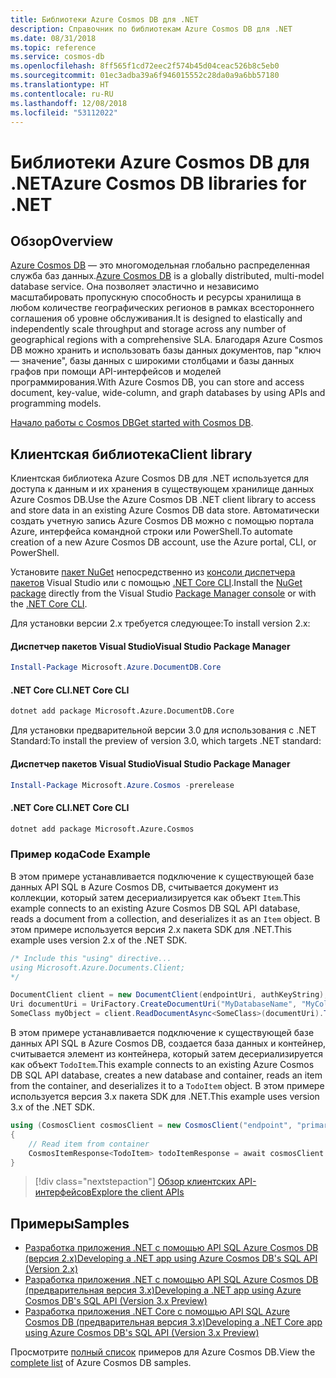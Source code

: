 ```yaml
---
title: Библиотеки Azure Cosmos DB для .NET
description: Справочник по библиотекам Azure Cosmos DB для .NET
ms.date: 08/31/2018
ms.topic: reference
ms.service: cosmos-db
ms.openlocfilehash: 8ff565f1cd72eec2f574b45d04ceac526b8c5eb0
ms.sourcegitcommit: 01ec3adba39a6f946015552c28da0a9a6bb57180
ms.translationtype: HT
ms.contentlocale: ru-RU
ms.lasthandoff: 12/08/2018
ms.locfileid: "53112022"
---
```

# <a name="azure-cosmos-db-libraries-for-net"></a><span data-ttu-id="094ab-103">Библиотеки Azure Cosmos DB для .NET</span><span class="sxs-lookup"><span data-stu-id="094ab-103">Azure Cosmos DB libraries for .NET</span></span>

## <a name="overview"></a><span data-ttu-id="094ab-104">Обзор</span><span class="sxs-lookup"><span data-stu-id="094ab-104">Overview</span></span>

<span data-ttu-id="094ab-105">[Azure Cosmos DB](https://docs.microsoft.com/azure/cosmos-db/introduction) — это многомодельная глобально распределенная служба баз данных.</span><span class="sxs-lookup"><span data-stu-id="094ab-105">[Azure Cosmos DB](https://docs.microsoft.com/azure/cosmos-db/introduction) is a globally distributed, multi-model database service.</span></span> <span data-ttu-id="094ab-106">Она позволяет эластично и независимо масштабировать пропускную способность и ресурсы хранилища в любом количестве географических регионов в рамках всестороннего соглашения об уровне обслуживания.</span><span class="sxs-lookup"><span data-stu-id="094ab-106">It is designed to elastically and independently scale throughput and storage across any number of geographical regions with a comprehensive SLA.</span></span> <span data-ttu-id="094ab-107">Благодаря Azure Cosmos DB можно хранить и использовать базы данных документов, пар "ключ — значение", базы данных с широкими столбцами и базы данных графов при помощи API-интерфейсов и моделей программирования.</span><span class="sxs-lookup"><span data-stu-id="094ab-107">With Azure Cosmos DB, you can store and access document, key-value, wide-column, and graph databases by using APIs and programming models.</span></span> 

<span data-ttu-id="094ab-108">[Начало работы с Cosmos DB](https://docs.microsoft.com/azure/cosmos-db/create-sql-api-dotnet)</span><span class="sxs-lookup"><span data-stu-id="094ab-108">[Get started with Cosmos DB](https://docs.microsoft.com/azure/cosmos-db/create-sql-api-dotnet).</span></span>

## <a name="client-library"></a><span data-ttu-id="094ab-109">Клиентская библиотека</span><span class="sxs-lookup"><span data-stu-id="094ab-109">Client library</span></span>

<span data-ttu-id="094ab-110">Клиентская библиотека Azure Cosmos DB для .NET используется для доступа к данным и их хранения в существующем хранилище данных Azure Cosmos DB.</span><span class="sxs-lookup"><span data-stu-id="094ab-110">Use the Azure Cosmos DB .NET client library to access and store data in an existing Azure Cosmos DB data store.</span></span> <span data-ttu-id="094ab-111">Автоматически создать учетную запись Azure Cosmos DB можно с помощью портала Azure, интерфейса командной строки или PowerShell.</span><span class="sxs-lookup"><span data-stu-id="094ab-111">To automate creation of a new Azure Cosmos DB account, use the Azure portal, CLI, or PowerShell.</span></span>

<span data-ttu-id="094ab-112">Установите [пакет NuGet](https://www.nuget.org/packages/Microsoft.Azure.DocumentDB.Core) непосредственно из [консоли диспетчера пакетов][PackageManager] Visual Studio или с помощью [.NET Core CLI][DotNetCLI].</span><span class="sxs-lookup"><span data-stu-id="094ab-112">Install the [NuGet package](https://www.nuget.org/packages/Microsoft.Azure.DocumentDB.Core) directly from the Visual Studio [Package Manager console][PackageManager] or with the [.NET Core CLI][DotNetCLI].</span></span>

<span data-ttu-id="094ab-113">Для установки версии 2.x требуется следующее:</span><span class="sxs-lookup"><span data-stu-id="094ab-113">To install version 2.x:</span></span>

#### <a name="visual-studio-package-manager"></a><span data-ttu-id="094ab-114">Диспетчер пакетов Visual Studio</span><span class="sxs-lookup"><span data-stu-id="094ab-114">Visual Studio Package Manager</span></span>

```powershell
Install-Package Microsoft.Azure.DocumentDB.Core
```

#### <a name="net-core-cli"></a><span data-ttu-id="094ab-115">.NET Core CLI</span><span class="sxs-lookup"><span data-stu-id="094ab-115">.NET Core CLI</span></span>

```bash
dotnet add package Microsoft.Azure.DocumentDB.Core
```

<span data-ttu-id="094ab-116">Для установки предварительной версии 3.0 для использования с .NET Standard:</span><span class="sxs-lookup"><span data-stu-id="094ab-116">To install the preview of version 3.0, which targets .NET standard:</span></span> 

#### <a name="visual-studio-package-manager"></a><span data-ttu-id="094ab-117">Диспетчер пакетов Visual Studio</span><span class="sxs-lookup"><span data-stu-id="094ab-117">Visual Studio Package Manager</span></span>

```powershell
Install-Package Microsoft.Azure.Cosmos -prerelease
```

#### <a name="net-core-cli"></a><span data-ttu-id="094ab-118">.NET Core CLI</span><span class="sxs-lookup"><span data-stu-id="094ab-118">.NET Core CLI</span></span>

```bash
dotnet add package Microsoft.Azure.Cosmos
```


### <a name="code-example"></a><span data-ttu-id="094ab-119">Пример кода</span><span class="sxs-lookup"><span data-stu-id="094ab-119">Code Example</span></span>

<span data-ttu-id="094ab-120">В этом примере устанавливается подключение к существующей базе данных API SQL в Azure Cosmos DB, считывается документ из коллекции, который затем десериализируется как объект `Item`.</span><span class="sxs-lookup"><span data-stu-id="094ab-120">This example connects to an existing Azure Cosmos DB SQL API database, reads a document from a collection, and deserializes it as an `Item` object.</span></span> <span data-ttu-id="094ab-121">В этом примере используется версия 2.x пакета SDK для .NET.</span><span class="sxs-lookup"><span data-stu-id="094ab-121">This example uses version 2.x of the .NET SDK.</span></span>   

```csharp
/* Include this "using" directive...
using Microsoft.Azure.Documents.Client;
*/

DocumentClient client = new DocumentClient(endpointUri, authKeyString);
Uri documentUri = UriFactory.CreateDocumentUri("MyDatabaseName", "MyCollectionName", "DocumentId");
SomeClass myObject = client.ReadDocumentAsync<SomeClass>(documentUri).ToString();
```

<span data-ttu-id="094ab-122">В этом примере устанавливается подключение к существующей базе данных API SQL в Azure Cosmos DB, создается база данных и контейнер, считывается элемент из контейнера, который затем десериализируется как объект `TodoItem`.</span><span class="sxs-lookup"><span data-stu-id="094ab-122">This example connects to an existing Azure Cosmos DB SQL API database, creates a new database and container, reads an item from the container, and deserializes it to a `TodoItem` object.</span></span> <span data-ttu-id="094ab-123">В этом примере используется версия 3.x пакета SDK для .NET.</span><span class="sxs-lookup"><span data-stu-id="094ab-123">This example uses version 3.x of the .NET SDK.</span></span>   

```csharp
using (CosmosClient cosmosClient = new CosmosClient("endpoint", "primaryKey"))
{
    // Read item from container
    CosmosItemResponse<TodoItem> todoItemResponse = await cosmosClient.Databases["DatabaseId"].Containers["ContainerId"].Items.ReadItemAsync<TodoItem>("partitionKeyValue", "ItemId");
}
```

> [!div class="nextstepaction"]
> [<span data-ttu-id="094ab-124">Обзор клиентских API-интерфейсов</span><span class="sxs-lookup"><span data-stu-id="094ab-124">Explore the client APIs</span></span>](/dotnet/api/overview/azure/cosmosdb/client)

## <a name="samples"></a><span data-ttu-id="094ab-125">Примеры</span><span class="sxs-lookup"><span data-stu-id="094ab-125">Samples</span></span>

* [<span data-ttu-id="094ab-126">Разработка приложения .NET с помощью API SQL Azure Cosmos DB (версия 2.x)</span><span class="sxs-lookup"><span data-stu-id="094ab-126">Developing a .NET app using Azure Cosmos DB's SQL API (Version 2.x)</span></span>](https://github.com/Azure-Samples/documentdb-dotnet-todo-app/)
* [<span data-ttu-id="094ab-127">Разработка приложения .NET с помощью API SQL Azure Cosmos DB (предварительная версия 3.x)</span><span class="sxs-lookup"><span data-stu-id="094ab-127">Developing a .NET app using Azure Cosmos DB's SQL API (Version 3.x Preview)</span></span>](https://github.com/Azure-Samples/cosmos-dotnet-todo-app/)
* [<span data-ttu-id="094ab-128">Разработка приложения .NET Core с помощью API SQL Azure Cosmos DB (предварительная версия 3.x)</span><span class="sxs-lookup"><span data-stu-id="094ab-128">Developing a .NET Core app using Azure Cosmos DB's SQL API (Version 3.x Preview)</span></span>](https://github.com/Azure-Samples/cosmos-dotnet-core-getting-started)

<span data-ttu-id="094ab-129">Просмотрите [полный список](https://azure.microsoft.com/resources/samples/?platform=dotnet&term=cosmosdb) примеров для Azure Cosmos DB.</span><span class="sxs-lookup"><span data-stu-id="094ab-129">View the [complete list](https://azure.microsoft.com/resources/samples/?platform=dotnet&term=cosmosdb) of Azure Cosmos DB samples.</span></span>

[PackageManager]: https://docs.microsoft.com/nuget/tools/package-manager-console
[DotNetCLI]: https://docs.microsoft.com/dotnet/core/tools/dotnet-add-package
